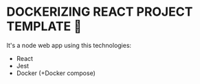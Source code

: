 # DOCKERIZING REACT PROJECT TEMPLATE  🚶
It's a node web app using this technologies:
  - React 
  - Jest
  - Docker (+Docker compose)